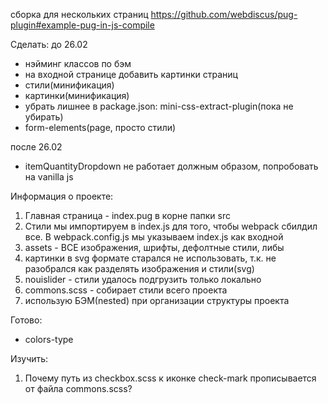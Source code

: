 сборка для нескольких страниц https://github.com/webdiscus/pug-plugin#example-pug-in-js-compile

Сделать:
до 26.02

- нэйминг классов по бэм
- на входной странице добавить картинки страниц
- стили(минификация)
- картинки(минификация)
- убрать лишнее в package.json: mini-css-extract-plugin(пока не убирать)
- form-elements(page, просто стили)

после 26.02

- itemQuantityDropdown не работает должным образом, попробовать на vanilla js

Информация о проекте:

1. Главная страница - index.pug в корне папки src
2. Стили мы импортируем в index.js для того, чтобы webpack сбилдил все. В webpack.config.js мы указываем index.js как входной
3. assets - ВСЕ изображения, шрифты, дефолтные стили, либы
4. картинки в svg формате старался не использовать, т.к. не разобрался как разделять изображения и стили(svg)
5. nouislider - стили удалось подгрузить только локально
6. commons.scss - собирает стили всего проекта
7. использую БЭМ(nested) при организации структуры проекта

Готово:

- colors-type

Изучить:

1. Почему путь из checkbox.scss к иконке check-mark прописывается от файла commons.scss?

